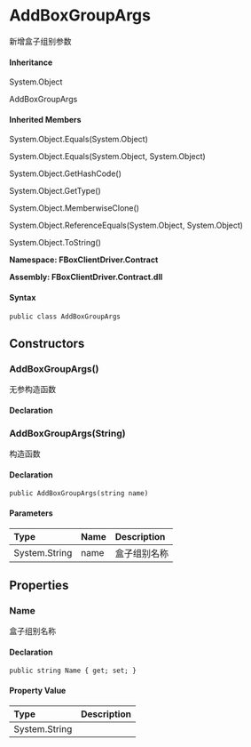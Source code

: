# AddBoxGroupArgs

新增盒子组别参数

#### Inheritance

System.Object

AddBoxGroupArgs

#### Inherited Members

System.Object.Equals\(System.Object\)

System.Object.Equals\(System.Object, System.Object\)

System.Object.GetHashCode\(\)

System.Object.GetType\(\)

System.Object.MemberwiseClone\(\)

System.Object.ReferenceEquals\(System.Object, System.Object\)

System.Object.ToString\(\)

**Namespace: FBoxClientDriver.Contract**

**Assembly: FBoxClientDriver.Contract.dll**

#### Syntax <a id="FBoxClientDriver_Contract_AddBoxGroupArgs_syntax"></a>

```text
public class AddBoxGroupArgs
```

## Constructors <a id="constructors"></a>

### AddBoxGroupArgs\(\) <a id="FBoxClientDriver_Contract_AddBoxGroupArgs__ctor"></a>

无参构造函数

#### Declaration

### AddBoxGroupArgs\(String\) <a id="FBoxClientDriver_Contract_AddBoxGroupArgs__ctor_System_String_"></a>

构造函数

#### Declaration

```text
public AddBoxGroupArgs(string name)
```

#### Parameters

| Type | Name | Description |
| :--- | :--- | :--- |
| System.String | name | 盒子组别名称 |

## Properties <a id="properties"></a>

### Name <a id="FBoxClientDriver_Contract_AddBoxGroupArgs_Name"></a>

盒子组别名称

#### Declaration

```text
public string Name { get; set; }
```

#### Property Value

| Type | Description |
| :--- | :--- |
| System.String |  |

